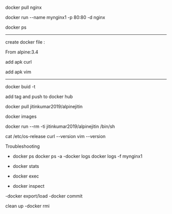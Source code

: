  docker pull nginx
 
 docker run --name mynginx1 -p 80:80 -d nginx
 
 docker ps
 
 -----------
 
 create docker file :
 
 From alpine:3.4
 
 add apk curl
 
 add apk vim
 
 -------------
 
 docker buid -t 
 
 add tag and push to docker hub
 
 docker pull jitinkumar2019/alpinejitin
 
 docker images
 
 docker run --rm -ti jitinkumar2019/alpinejitin /bin/sh
 
  cat /etc/os-release
  curl --version
  vim --version


Troubleshooting
- docker ps
  docker ps -a
-docker logs
 docker logs -f mynginx1
 
- docker stats

- docker exec

- docker inspect

-docker export/load
-docker commit

clean up
-docker rmi
